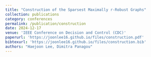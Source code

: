 ```yaml
---
title: "Construction of the Sparsest Maximally r-Robust Graphs"
collection: publications
category: conferences
permalink: /publication/construction
date: 2024-12-17
venue: 'IEEE Conference on Decision and Control (CDC)'
paperurl: 'https://joonlee16.github.io/files/construction.pdf'
bibtexurl: 'https://joonlee16.github.io/files/construction.bib'
authors: "Haejoon Lee, Dimitra Panagou"
---
```


